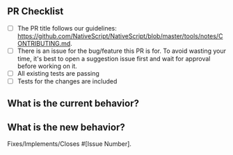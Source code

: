 <!--
We, the rest of the NativeScript community, thank you for your
contribution! 
To help the rest of the community review your change, please follow the instructions in the template.
-->

<!-- PULL REQUEST TEMPLATE -->
<!-- (Update "[ ]" to "[x]" to check a box) -->

## PR Checklist

- [ ] The PR title follows our guidelines: https://github.com/NativeScript/NativeScript/blob/master/tools/notes/CONTRIBUTING.md.
- [ ] There is an issue for the bug/feature this PR is for. To avoid wasting your time, it's best to open a suggestion issue first and wait for approval before working on it.
- [ ] All existing tests are passing
- [ ] Tests for the changes are included

## What is the current behavior?
<!-- Please describe the current behavior that you are modifying, or link to a relevant issue. -->

## What is the new behavior?
<!-- Describe the changes. -->

Fixes/Implements/Closes #[Issue Number].

<!-- If this PR contains a breaking change, please describe the impact and migration path for existing applications below. -->

<!-- 
BREAKING CHANGES:


[Describe the impact of the changes here.]

Migration steps:
[Provide a migration path for existing applications.]
-->

